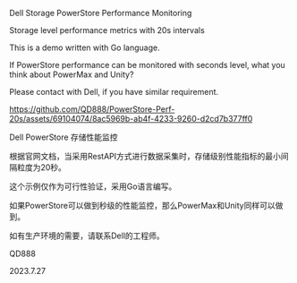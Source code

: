 Dell Storage PowerStore Performance Monitoring

Storage level performance metrics with 20s intervals

This is a demo written with Go language.

If PowerStore performance can be monitored with seconds level, what you think about PowerMax and Unity?

Please contact with Dell, if you have similar requirement.

https://github.com/QD888/PowerStore-Perf-20s/assets/69104074/8ac5969b-ab4f-4233-9260-d2cd7b377ff0


Dell PowerStore 存储性能监控

根据官网文档，当采用RestAPI方式进行数据采集时，存储级别性能指标的最小间隔粒度为20秒。

这个示例仅作为可行性验证，采用Go语言编写。

如果PowerStore可以做到秒级的性能监控，那么PowerMax和Unity同样可以做到。

如有生产环境的需要，请联系Dell的工程师。 


QD888

2023.7.27
